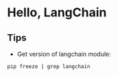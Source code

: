# Hello, LangChain

## Tips

* Get version of langchain module:

```
pip freeze | grep langchain
```
